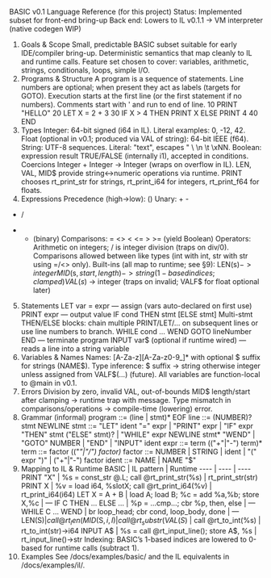 BASIC v0.1 Language Reference (for this project)
Status: Implemented subset for front-end bring-up
Back end: Lowers to IL v0.1.1 → VM interpreter (native codegen WIP)
1. Goals & Scope
Small, predictable BASIC subset suitable for early IDE/compiler bring-up.
Deterministic semantics that map cleanly to IL and runtime calls.
Feature set chosen to cover: variables, arithmetic, strings, conditionals, loops, simple I/O.
2. Programs & Structure
A program is a sequence of statements.
Line numbers are optional; when present they act as labels (targets for GOTO).
Execution starts at the first line (or the first statement if no numbers).
Comments start with ' and run to end of line.
10 PRINT "HELLO"
20 LET X = 2 + 3
30 IF X > 4 THEN PRINT X ELSE PRINT 4
40 END
3. Types
Integer: 64-bit signed (i64 in IL). Literal examples: 0, -12, 42.
Float (optional in v0.1; produced via VAL of string): 64-bit IEEE (f64).
String: UTF-8 sequences. Literal: "text", escapes \" \\ \n \t \xNN.
Boolean: expression result TRUE/FALSE (internally i1), accepted in conditions.
Coercions
Integer + Integer → Integer (wraps on overflow in IL).
LEN, VAL, MID$ provide string↔numeric operations via runtime.
PRINT chooses rt_print_str for strings, rt_print_i64 for integers, rt_print_f64 for floats.
4. Expressions
Precedence (high→low):
()
Unary: + -
* /
+ - (binary)
Comparisons: = <> < <= > >= (yield Boolean)
Operators:
Arithmetic on integers; / is integer division (traps on div/0).
Comparisons allowed between like types (int with int, str with str using =/<> only).
Built-ins (all map to runtime; see §9):
LEN(s$) -> integer
MID$(s$, start, length) -> string (1-based indices; clamped)
VAL(s$) -> integer (traps on invalid; VALF$ for float optional later)
5. Statements
LET var = expr — assign (vars auto-declared on first use)
PRINT expr — output value
IF cond THEN stmt [ELSE stmt]
Multi-stmt THEN/ELSE blocks: chain multiple PRINT/LET/... on subsequent lines or use line numbers to branch.
WHILE cond ... WEND
GOTO lineNumber
END — terminate program
INPUT var$ (optional if runtime wired) — reads a line into a string variable
6. Variables & Names
Names: [A-Za-z][A-Za-z0-9_]* with optional $ suffix for strings (NAME$).
Type inference:
$ suffix → string
otherwise integer unless assigned from VALF$(…) (future).
All variables are function-local to @main in v0.1.
7. Errors
Division by zero, invalid VAL, out-of-bounds MID$ length/start after clamping → runtime trap with message.
Type mismatch in comparisons/operations → compile-time (lowering) error.
8. Grammar (informal)
program     ::= (line | stmt)* EOF
line        ::= (NUMBER)? stmt NEWLINE
stmt        ::= "LET" ident "=" expr
             | "PRINT" expr
             | "IF" expr "THEN" stmt ("ELSE" stmt)?
             | "WHILE" expr NEWLINE stmt* "WEND"
             | "GOTO" NUMBER
             | "END"
             | "INPUT" ident
expr        ::= term (("+"|"-") term)*
term        ::= factor (("*"|"/") factor)*
factor      ::= NUMBER | STRING | ident | "(" expr ")" | ("+"|"-") factor
ident       ::= NAME | NAME "$"
9. Mapping to IL & Runtime
BASIC | IL pattern | Runtime
---- | ---- | ----
PRINT "X" | %s = const_str @.L; call @rt_print_str(%s) | rt_print_str(str)
PRINT X | %v = load i64, %slotX; call @rt_print_i64(%v) | rt_print_i64(i64)
LET X = A + B | load A; load B; %c = add %a,%b; store X,%c | —
IF C THEN … ELSE … | %p = …cmp…; cbr %p, then, else | —
WHILE C … WEND | br loop_head; cbr cond, loop_body, done | —
LEN(S$) | call @rt_len(%s) | rt_len(str)->i64
MID$(S$,i,l) | call @rt_substr(%s, i-1, l) | rt_substr(str,i64,i64)->str
VAL(S$) | call @rt_to_int(%s) | rt_to_int(str)->i64
INPUT A$ | %s = call @rt_input_line(); store A$, %s | rt_input_line()->str
Indexing: BASIC’s 1-based indices are lowered to 0-based for runtime calls (subtract 1).
10. Examples
See /docs/examples/basic/ and the IL equivalents in /docs/examples/il/.
